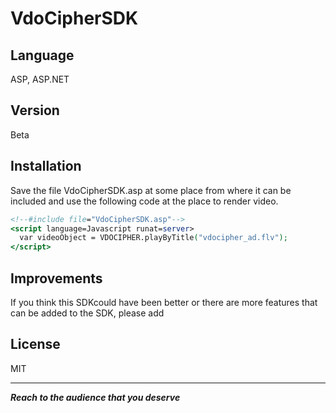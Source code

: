 VdoCipherSDK
=========

Language
----

ASP, ASP.NET

Version
----

Beta


Installation
--------------

Save the file VdoCipherSDK.asp at some place from where it can be included and use the following code at the place to render video.

```asp
<!--#include file="VdoCipherSDK.asp"-->
<script language=Javascript runat=server>
  var videoObject = VDOCIPHER.playByTitle("vdocipher_ad.flv");
</script>
```

Improvements
----
If you think this SDKcould have been better or there are more features that can be added to the SDK, please add

License
----

MIT

---
***Reach to the audience that you deserve***

[What is VdoCipher]:http://beta.vdocipher.com/    
